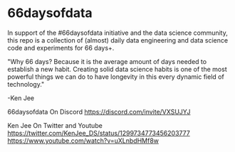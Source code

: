 # 66daysofdata

In support of the #66daysofdata initiative and the data science community, this repo is a collection of (almost) daily data engineering and data science code and experiments for 66 days+.  

"Why 66 days?  Because it is the average amount of days needed to establish a new habit. Creating solid data science habits is one of the most powerful things we can do to have longevity in this every dynamic field of technology."

-Ken Jee


66daysofdata On Discord
https://discord.com/invite/VXSUJYJ

Ken Jee On Twitter and Youtube
https://twitter.com/KenJee_DS/status/1299734773456203777
https://www.youtube.com/watch?v=uXLnbdHMf8w


